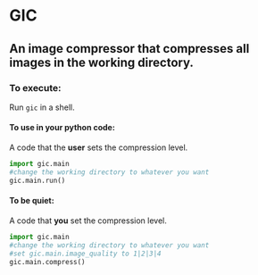 # GIC 

## An image compressor that compresses all images in the working directory.  


### To execute:  
Run `gic` in a shell.  
#### To use in your python code:  
A code that the **user** sets the compression level.
```python
import gic.main
#change the working directory to whatever you want
gic.main.run()
```
#### To be quiet:  
A code that **you** set the compression level.
```python
import gic.main
#change the working directory to whatever you want
#set gic.main.image_quality to 1|2|3|4
gic.main.compress()
```

